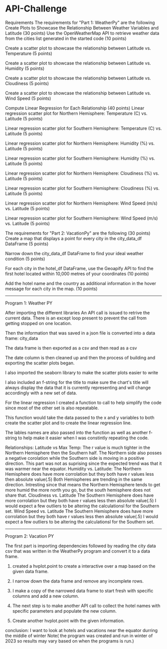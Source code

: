 # API-Challenge
Requirements
The requirements for "Part 1: WeatherPy" are the following
Create Plots to Showcase the Relationship Between Weather Variables and Latitude (30 points)
Use the OpenWeatherMap API to retrieve weather data from the cities list generated in the started code (10 points)

Create a scatter plot to showcase the relationship between Latitude vs. Temperature (5 points)

Create a scatter plot to showcase the relationship between Latitude vs. Humidity (5 points)

Create a scatter plot to showcase the relationship between Latitude vs. Cloudiness (5 points)

Create a scatter plot to showcase the relationship between Latitude vs. Wind Speed (5 points)

Compute Linear Regression for Each Relationship (40 points)
Linear regression scatter plot for Northern Hemisphere: Temperature (C) vs. Latitude (5 points)

Linear regression scatter plot for Southern Hemisphere: Temperature (C) vs. Latitude (5 points)

Linear regression scatter plot for Northern Hemisphere: Humidity (%) vs. Latitude (5 points)

Linear regression scatter plot for Southern Hemisphere: Humidity (%) vs. Latitude (5 points)

Linear regression scatter plot for Northern Hemisphere: Cloudiness (%) vs. Latitude (5 points)

Linear regression scatter plot for Southern Hemisphere: Cloudiness (%) vs. Latitude (5 points)

Linear regression scatter plot for Northern Hemisphere: Wind Speed (m/s) vs. Latitude (5 points)

Linear regression scatter plot for Southern Hemisphere: Wind Speed (m/s) vs. Latitude (5 points)

The requirements for "Part 2: VacationPy" are the following (30 points)
Create a map that displays a point for every city in the city_data_df DataFrame (5 points)

Narrow down the city_data_df DataFrame to find your ideal weather condition (5 points)

For each city in the hotel_df DataFrame, use the Geoapify API to find the first hotel located within 10,000 metres of your coordinates (10 points)

Add the hotel name and the country as additional information in the hover message for each city in the map. (10 points)

__________________________________________________________________________________________________________________________________

Program 1: Weather PY

After importing the different libraries An API call is issued to retrive the current data. 
    There is an except loop present to prevent the call from getting stopped on one location.
    
Then the information that was saved in a json file is converted into a data frame: city_data

The data frame is then exported as a csv and then read as a csv

The date column is then cleaned up and then the process of building and exporting the scatter plots began.

I also imported the seaborn library to make the scatter plots easier to write

I also included an f-string for the title to make sure the chart's title will always display the data that it is currently representing and will change accordingly with a new set of data.

For the linear regression I created a function to call to help simplify the code since most of the other set is also repeatable.

This function would take the data passed to the x and y variables to both create the scatter plot and to create the linear regression line.

The lables names are also passed into the function as well as another f-string to help make it easier when I was constintly repeating the code.

Relationships:
    Latitude vs Max Temp: 
        The r value is much tighter in the Northern Hemisphere then the Southern half. 
        The Northern side also posses a negative corolation while the Southern side is moving in a positive direction. 
            This part was not as suprising since the expected trend was that it was warmer near the equator.
    Humidity vs. Latitude:
        The Northern Hemisphere does have more corrolation but they both have r values less then absolute value(.5)
        Both Hemispheres are trending in the same direction.
            Intresting since that means the Northern Hemisphere tends to get more humid the more north you go, but the south hemisphere does not share that.
    Cloudiness vs. Latitude
         The Southern Hemisphere does have more corrolation but they both have r values less then absolute value(.5)
         I would expect a few outliers to be altering the calculationsl for the Southern set.
    Wind Speed vs. Latitude
        The Southern Hemisphere does have more corrolation but they both have r values less then absolute value(.5)
         I would expect a few outliers to be altering the calculationsl for the Southern set.
         
         
__________________________________________________________________________________________________________________________________

Program 2: Vacation PY

The first part is importing dependencies followed by reading the city data csv that was written in the WeatherPy program and convert it to a data frame.

1) created a hvplot.point to create a interactive over a map based on the given data frame.

2) I narrow down the data frame and remove any incomplete rows.

3) I make a copy of the narrowed data frame to start fresh with specific columns and add a new column.

4) The next step is to make another API call to collect the hotel names with specific parameters and populate the new column.

5) Create another hvplot.point with the given information.

conclusion: I want to look at hotels and vacations near the equator durring the middle of winter
Note( the program was created and run in winter of 2023 so results may vary based on when the programs is run.)
